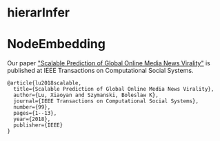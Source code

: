 # hierarInfer
# NodeEmbedding

Our paper ["Scalable Prediction of Global Online Media News Virality"](https://ieeexplore.ieee.org/stamp/stamp.jsp?arnumber=8438324) is published at IEEE Transactions on Computational Social Systems.
```
@article{lu2018scalable,
  title={Scalable Prediction of Global Online Media News Virality},
  author={Lu, Xiaoyan and Szymanski, Boleslaw K},
  journal={IEEE Transactions on Computational Social Systems},
  number={99},
  pages={1--13},
  year={2018},
  publisher={IEEE}
}
```
